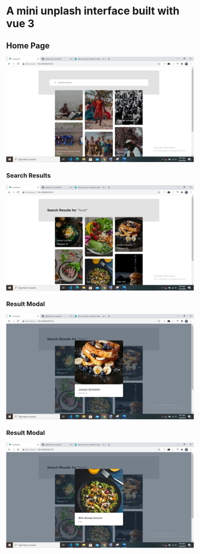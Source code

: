 # A mini unplash interface built with vue 3

## Home Page

![Home Page](https://github.com/okeken/mini-unsplash/blob/main/src/assets/img/ScreenshotOne.png?raw=true)

### Search Results

![Search Results](https://github.com/okeken/mini-unsplash/blob/main/src/assets/img/ScreenshotTwo.png?raw=true)

### Result Modal

![Result Modal](https://github.com/okeken/mini-unsplash/blob/main/src/assets/img/ScreenshotThree.png?raw=true)

### Result Modal

![Result Modal](https://github.com/okeken/mini-unsplash/blob/main/src/assets/img/ScreenshotFour.png?raw=true)
